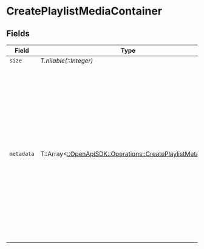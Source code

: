 # CreatePlaylistMediaContainer


## Fields

| Field                                                                                                                                                                                                                                                                                                                                                                                                                                                                                | Type                                                                                                                                                                                                                                                                                                                                                                                                                                                                                 | Required                                                                                                                                                                                                                                                                                                                                                                                                                                                                             | Description                                                                                                                                                                                                                                                                                                                                                                                                                                                                          | Example                                                                                                                                                                                                                                                                                                                                                                                                                                                                              |
| ------------------------------------------------------------------------------------------------------------------------------------------------------------------------------------------------------------------------------------------------------------------------------------------------------------------------------------------------------------------------------------------------------------------------------------------------------------------------------------ | ------------------------------------------------------------------------------------------------------------------------------------------------------------------------------------------------------------------------------------------------------------------------------------------------------------------------------------------------------------------------------------------------------------------------------------------------------------------------------------ | ------------------------------------------------------------------------------------------------------------------------------------------------------------------------------------------------------------------------------------------------------------------------------------------------------------------------------------------------------------------------------------------------------------------------------------------------------------------------------------ | ------------------------------------------------------------------------------------------------------------------------------------------------------------------------------------------------------------------------------------------------------------------------------------------------------------------------------------------------------------------------------------------------------------------------------------------------------------------------------------ | ------------------------------------------------------------------------------------------------------------------------------------------------------------------------------------------------------------------------------------------------------------------------------------------------------------------------------------------------------------------------------------------------------------------------------------------------------------------------------------ |
| `size`                                                                                                                                                                                                                                                                                                                                                                                                                                                                               | *T.nilable(::Integer)*                                                                                                                                                                                                                                                                                                                                                                                                                                                               | :heavy_minus_sign:                                                                                                                                                                                                                                                                                                                                                                                                                                                                   | N/A                                                                                                                                                                                                                                                                                                                                                                                                                                                                                  | 7                                                                                                                                                                                                                                                                                                                                                                                                                                                                                    |
| `metadata`                                                                                                                                                                                                                                                                                                                                                                                                                                                                           | T::Array<[::OpenApiSDK::Operations::CreatePlaylistMetadata](../../models/operations/createplaylistmetadata.md)>                                                                                                                                                                                                                                                                                                                                                                      | :heavy_minus_sign:                                                                                                                                                                                                                                                                                                                                                                                                                                                                   | N/A                                                                                                                                                                                                                                                                                                                                                                                                                                                                                  | [<br/>{<br/>"ratingKey": "96",<br/>"key": "/playlists/96/items",<br/>"guid": "com.plexapp.agents.none://a2f92937-1408-40e2-b022-63a8a9377e55",<br/>"type": "playlist",<br/>"title": "A Great Playlist",<br/>"summary": "What a great playlist",<br/>"smart": false,<br/>"playlistType": "video",<br/>"icon": "playlist://image.smart",<br/>"viewCount": 1,<br/>"lastViewedAt": 1705719589,<br/>"leafCount": 1,<br/>"addedAt": 1705719589,<br/>"updatedAt": 1705724593,<br/>"composite": "/playlists/96/composite/1705724593",<br/>"duration": 141000<br/>}<br/>] |